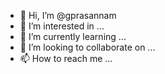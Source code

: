 - 👋 Hi, I’m @gprasannam
- 👀 I’m interested in ...
- 🌱 I’m currently learning ...
- 💞️ I’m looking to collaborate on ...
- 📫 How to reach me ...

<!---
gprasannam/gprasannam is a ✨ special ✨ repository because its `README.md` (this file) appears on your GitHub profile.
You can click the Preview link to take a look at your changes.
--->
